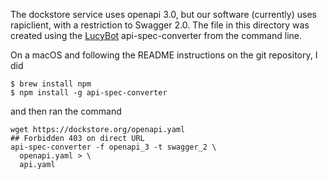 The dockstore service uses openapi 3.0, but our software (currently)
uses rapiclient, with a restriction to Swagger 2.0. The file in this
directory was created using the [LucyBot][] api-spec-converter from
the command line.

On a macOS and following the README instructions on the git repository, I did

```
$ brew install npm
$ npm install -g api-spec-converter
```

and then ran the command

```
wget https://dockstore.org/openapi.yaml
## Forbidden 403 on direct URL
api-spec-converter -f openapi_3 -t swagger_2 \
  openapi.yaml > \
  api.yaml
```

[LucyBot]: https://github.com/LucyBot-Inc/api-spec-converter
